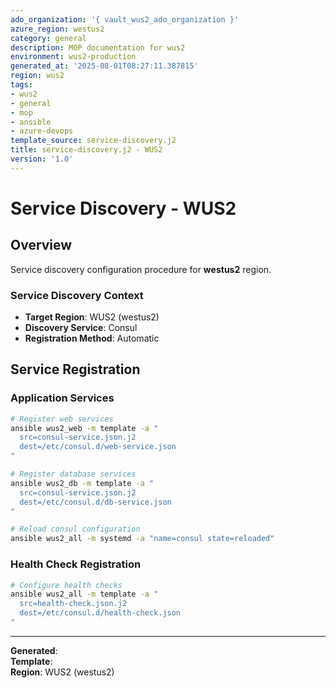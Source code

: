 ```yaml
---
ado_organization: '{ vault_wus2_ado_organization }'
azure_region: westus2
category: general
description: MOP documentation for wus2
environment: wus2-production
generated_at: '2025-08-01T08:27:11.387815'
region: wus2
tags:
- wus2
- general
- mop
- ansible
- azure-devops
template_source: service-discovery.j2
title: service-discovery.j2 - WUS2
version: '1.0'
---
```



# Service Discovery - WUS2

## Overview

Service discovery configuration procedure for **westus2** region.

### Service Discovery Context

- **Target Region**: WUS2 (westus2)
- **Discovery Service**: Consul
- **Registration Method**: Automatic

## Service Registration

### Application Services
```bash
# Register web services
ansible wus2_web -m template -a "
  src=consul-service.json.j2
  dest=/etc/consul.d/web-service.json
"

# Register database services
ansible wus2_db -m template -a "
  src=consul-service.json.j2
  dest=/etc/consul.d/db-service.json
"

# Reload consul configuration
ansible wus2_all -m systemd -a "name=consul state=reloaded"
```

### Health Check Registration
```bash
# Configure health checks
ansible wus2_all -m template -a "
  src=health-check.json.j2
  dest=/etc/consul.d/health-check.json
"
```

---

**Generated**:   
**Template**:   
**Region**: WUS2 (westus2)